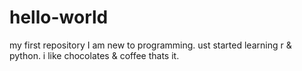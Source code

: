 # hello-world
my first repository
I am new to programming. ust started learning r & python.
i like chocolates & coffee
thats it.
